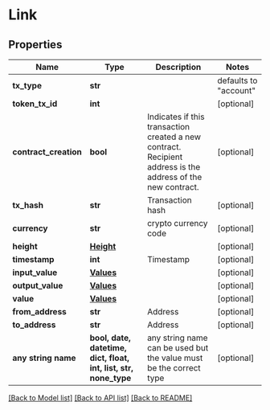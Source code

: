 # Link


## Properties
Name | Type | Description | Notes
------------ | ------------- | ------------- | -------------
**tx_type** | **str** |  | defaults to "account"
**token_tx_id** | **int** |  | [optional] 
**contract_creation** | **bool** | Indicates if this transaction created a new contract. Recipient address is the address of the new contract. | [optional] 
**tx_hash** | **str** | Transaction hash | [optional] 
**currency** | **str** | crypto currency code | [optional] 
**height** | [**Height**](Height.md) |  | [optional] 
**timestamp** | **int** | Timestamp | [optional] 
**input_value** | [**Values**](Values.md) |  | [optional] 
**output_value** | [**Values**](Values.md) |  | [optional] 
**value** | [**Values**](Values.md) |  | [optional] 
**from_address** | **str** | Address | [optional] 
**to_address** | **str** | Address | [optional] 
**any string name** | **bool, date, datetime, dict, float, int, list, str, none_type** | any string name can be used but the value must be the correct type | [optional]

[[Back to Model list]](../README.md#documentation-for-models) [[Back to API list]](../README.md#documentation-for-api-endpoints) [[Back to README]](../README.md)


